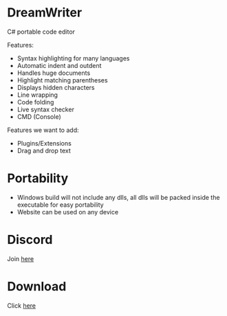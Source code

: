 # DreamWriter
C# portable code editor

Features:
* Syntax highlighting for many languages
* Automatic indent and outdent
* Handles huge documents
* Highlight matching parentheses
* Displays hidden characters
* Line wrapping
* Code folding
* Live syntax checker
* CMD (Console)

Features we want to add:
* Plugins/Extensions
* Drag and drop text

# Portability
* Windows build will not include any dlls, all dlls will be packed inside the executable for easy portability
* Website can be used on any device

# Discord
Join [here](https://discord.gg/SpRYUvDDfy)

# Download
Click [here](https://up-to-down.net/349500/dream)
